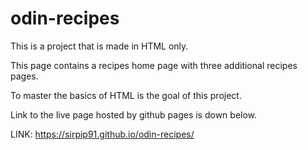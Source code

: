# odin-recipes
This is a project that is made in HTML only.

This page contains a recipes home page with three additional recipes pages.

To master the basics of HTML is the goal of this project.

Link to the live page hosted by github pages is down below.

LINK: https://sirpip91.github.io/odin-recipes/



